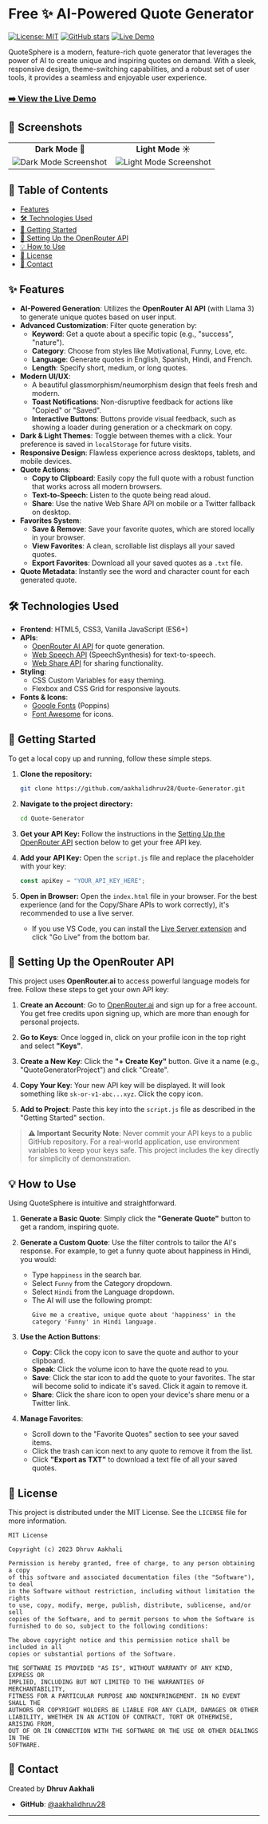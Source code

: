 # Free ✨ AI-Powered Quote Generator

[![License: MIT](https://img.shields.io/badge/License-MIT-yellow.svg)](https://opensource.org/licenses/MIT)
[![GitHub stars](https://img.shields.io/github/stars/aakhalidhruv28/Quote-Generator?style=social)](https://github.com/aakhalidhruv28/Quote-Generator/stargazers)
[![Live Demo](https://img.shields.io/badge/Live-Demo-brightgreen?style=flat-square)](https://aakhalidhruv28.github.io/Quote-Generator/)

QuoteSphere is a modern, feature-rich quote generator that leverages the power of AI to create unique and inspiring quotes on demand. With a sleek, responsive design, theme-switching capabilities, and a robust set of user tools, it provides a seamless and enjoyable user experience.

### **[➡️ View the Live Demo](https://aakhalidhruv28.github.io/Quote-Generator/)**

## 📸 Screenshots

<table width="100%">
  <tr>
    <td width="50%" align="center"><b>Dark Mode 🌙</b></td>
    <td width="50%" align="center"><b>Light Mode ☀️</b></td>
  </tr>
  <tr>
    <td width="50%">
      <!--
        HOW TO ADD YOUR SCREENSHOT:
        1. Take a screenshot of your app in Dark Mode.
        2. Upload it to the root of your GitHub repository.
        3. Replace the placeholder link below with the raw link to your image.
        Example: https://raw.githubusercontent.com/aakhalidhruv28/Quote-Generator/main/dark-mode-screenshot.png
      -->
      <img src="[YOUR_DARK_MODE_SCREENSHOT_LINK_HERE]" alt="Dark Mode Screenshot">
    </td>
    <td width="50%">
      <!--
        HOW TO ADD YOUR SCREENSHOT:
        1. Take a screenshot of your app in Light Mode.
        2. Upload it to the root of your GitHub repository.
        3. Replace the placeholder link below with the raw link to your image.
        Example: https://raw.githubusercontent.com/aakhalidhruv28/Quote-Generator/main/light-mode-screenshot.png
      -->
      <img src="[YOUR_LIGHT_MODE_SCREENSHOT_LINK_HERE]" alt="Light Mode Screenshot">
    </td>
  </tr>
</table>

## 📜 Table of Contents

- [Features](#-features)
- [🛠️ Technologies Used](#️-technologies-used)
- [🚀 Getting Started](#-getting-started)
- [🔑 Setting Up the OpenRouter API](#-setting-up-the-openrouter-api)
- [💡 How to Use](#-how-to-use)
- [📝 License](#-license)
- [👤 Contact](#-contact)

## ✨ Features

- **AI-Powered Generation**: Utilizes the **OpenRouter AI API** (with Llama 3) to generate unique quotes based on user input.
- **Advanced Customization**: Filter quote generation by:
  - **Keyword**: Get a quote about a specific topic (e.g., "success", "nature").
  - **Category**: Choose from styles like Motivational, Funny, Love, etc.
  - **Language**: Generate quotes in English, Spanish, Hindi, and French.
  - **Length**: Specify short, medium, or long quotes.
- **Modern UI/UX**:
  - A beautiful glassmorphism/neumorphism design that feels fresh and modern.
  - **Toast Notifications**: Non-disruptive feedback for actions like "Copied" or "Saved".
  - **Interactive Buttons**: Buttons provide visual feedback, such as showing a loader during generation or a checkmark on copy.
- **Dark & Light Themes**: Toggle between themes with a click. Your preference is saved in `localStorage` for future visits.
- **Responsive Design**: Flawless experience across desktops, tablets, and mobile devices.
- **Quote Actions**:
  - **Copy to Clipboard**: Easily copy the full quote with a robust function that works across all modern browsers.
  - **Text-to-Speech**: Listen to the quote being read aloud.
  - **Share**: Use the native Web Share API on mobile or a Twitter fallback on desktop.
- **Favorites System**:
  - **Save & Remove**: Save your favorite quotes, which are stored locally in your browser.
  - **View Favorites**: A clean, scrollable list displays all your saved quotes.
  - **Export Favorites**: Download all your saved quotes as a `.txt` file.
- **Quote Metadata**: Instantly see the word and character count for each generated quote.

## 🛠️ Technologies Used

- **Frontend**: HTML5, CSS3, Vanilla JavaScript (ES6+)
- **APIs**:
  - [OpenRouter AI API](https://openrouter.ai/) for quote generation.
  - [Web Speech API](https://developer.mozilla.org/en-US/docs/Web/API/Web_Speech_API) (SpeechSynthesis) for text-to-speech.
  - [Web Share API](https://developer.mozilla.org/en-US/docs/Web/API/Web_Share_API) for sharing functionality.
- **Styling**:
  - CSS Custom Variables for easy theming.
  - Flexbox and CSS Grid for responsive layouts.
- **Fonts & Icons**:
  - [Google Fonts](https://fonts.google.com/) (Poppins)
  - [Font Awesome](https://fontawesome.com/) for icons.

## 🚀 Getting Started

To get a local copy up and running, follow these simple steps.

1.  **Clone the repository:**
    ```bash
    git clone https://github.com/aakhalidhruv28/Quote-Generator.git
    ```
2.  **Navigate to the project directory:**
    ```bash
    cd Quote-Generator
    ```
3.  **Get your API Key:**
    Follow the instructions in the [Setting Up the OpenRouter API](#-setting-up-the-openrouter-api) section below to get your free API key.

4.  **Add your API Key:**
    Open the `script.js` file and replace the placeholder with your key:
    ```javascript
    const apiKey = "YOUR_API_KEY_HERE";
    ```
5.  **Open in Browser:**
    Open the `index.html` file in your browser. For the best experience (and for the Copy/Share APIs to work correctly), it's recommended to use a live server.
    - If you use VS Code, you can install the [Live Server extension](https://marketplace.visualstudio.com/items?itemName=ritwickdey.LiveServer) and click "Go Live" from the bottom bar.

## 🔑 Setting Up the OpenRouter API

This project uses **OpenRouter.ai** to access powerful language models for free. Follow these steps to get your own API key:

1.  **Create an Account**: Go to [OpenRouter.ai](https://openrouter.ai/) and sign up for a free account. You get free credits upon signing up, which are more than enough for personal projects.

2.  **Go to Keys**: Once logged in, click on your profile icon in the top right and select **"Keys"**.

3.  **Create a New Key**: Click the **"+ Create Key"** button. Give it a name (e.g., "QuoteGeneratorProject") and click "Create".

4.  **Copy Your Key**: Your new API key will be displayed. It will look something like `sk-or-v1-abc...xyz`. Click the copy icon.

5.  **Add to Project**: Paste this key into the `script.js` file as described in the "Getting Started" section.

> **⚠️ Important Security Note**: Never commit your API keys to a public GitHub repository. For a real-world application, use environment variables to keep your keys safe. This project includes the key directly for simplicity of demonstration.

## 💡 How to Use

Using QuoteSphere is intuitive and straightforward.

1.  **Generate a Basic Quote**: Simply click the **"Generate Quote"** button to get a random, inspiring quote.

2.  **Generate a Custom Quote**: Use the filter controls to tailor the AI's response. For example, to get a funny quote about happiness in Hindi, you would:
    - Type `happiness` in the search bar.
    - Select `Funny` from the Category dropdown.
    - Select `Hindi` from the Language dropdown.
    - The AI will use the following prompt:
      ```
      Give me a creative, unique quote about 'happiness' in the category 'Funny' in Hindi language.
      ```

3.  **Use the Action Buttons**:
    - **Copy**: Click the copy icon to save the quote and author to your clipboard.
    - **Speak**: Click the volume icon to have the quote read to you.
    - **Save**: Click the star icon to add the quote to your favorites. The star will become solid to indicate it's saved. Click it again to remove it.
    - **Share**: Click the share icon to open your device's share menu or a Twitter link.

4.  **Manage Favorites**:
    - Scroll down to the "Favorite Quotes" section to see your saved items.
    - Click the trash can icon next to any quote to remove it from the list.
    - Click **"Export as TXT"** to download a text file of all your saved quotes.

## 📝 License

This project is distributed under the MIT License. See the `LICENSE` file for more information.

```
MIT License

Copyright (c) 2023 Dhruv Aakhali

Permission is hereby granted, free of charge, to any person obtaining a copy
of this software and associated documentation files (the "Software"), to deal
in the Software without restriction, including without limitation the rights
to use, copy, modify, merge, publish, distribute, sublicense, and/or sell
copies of the Software, and to permit persons to whom the Software is
furnished to do so, subject to the following conditions:

The above copyright notice and this permission notice shall be included in all
copies or substantial portions of the Software.

THE SOFTWARE IS PROVIDED "AS IS", WITHOUT WARRANTY OF ANY KIND, EXPRESS OR
IMPLIED, INCLUDING BUT NOT LIMITED TO THE WARRANTIES OF MERCHANTABILITY,
FITNESS FOR A PARTICULAR PURPOSE AND NONINFRINGEMENT. IN NO EVENT SHALL THE
AUTHORS OR COPYRIGHT HOLDERS BE LIABLE FOR ANY CLAIM, DAMAGES OR OTHER
LIABILITY, WHETHER IN AN ACTION OF CONTRACT, TORT OR OTHERWISE, ARISING FROM,
OUT OF OR IN CONNECTION WITH THE SOFTWARE OR THE USE OR OTHER DEALINGS IN THE
SOFTWARE.
```

## 👤 Contact

Created by **Dhruv Aakhali**

- **GitHub**: [@aakhalidhruv28](https://github.com/aakhalidhruv28)

---
